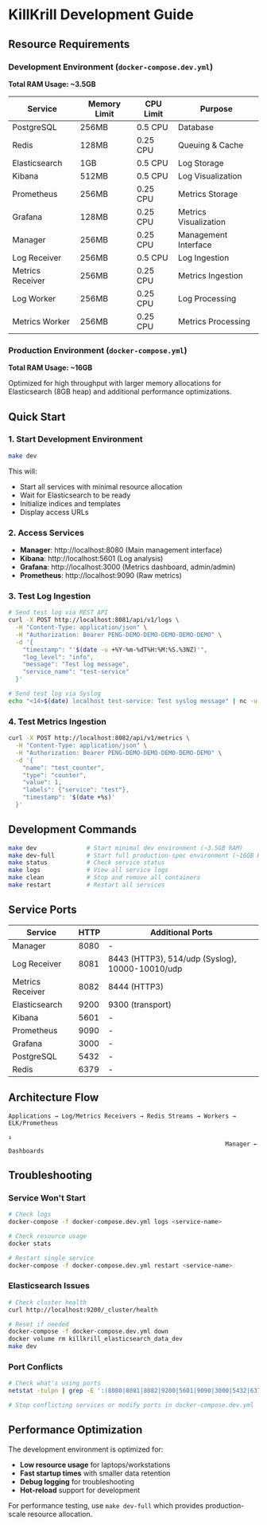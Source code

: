 # KillKrill Development Guide

## Resource Requirements

### Development Environment (`docker-compose.dev.yml`)
**Total RAM Usage: ~3.5GB**

| Service | Memory Limit | CPU Limit | Purpose |
|---------|-------------|-----------|---------|
| PostgreSQL | 256MB | 0.5 CPU | Database |
| Redis | 128MB | 0.25 CPU | Queuing & Cache |
| Elasticsearch | 1GB | 0.5 CPU | Log Storage |
| Kibana | 512MB | 0.5 CPU | Log Visualization |
| Prometheus | 256MB | 0.25 CPU | Metrics Storage |
| Grafana | 128MB | 0.25 CPU | Metrics Visualization |
| Manager | 256MB | 0.25 CPU | Management Interface |
| Log Receiver | 256MB | 0.5 CPU | Log Ingestion |
| Metrics Receiver | 256MB | 0.25 CPU | Metrics Ingestion |
| Log Worker | 256MB | 0.25 CPU | Log Processing |
| Metrics Worker | 256MB | 0.25 CPU | Metrics Processing |

### Production Environment (`docker-compose.yml`)
**Total RAM Usage: ~16GB**

Optimized for high throughput with larger memory allocations for Elasticsearch (8GB heap) and additional performance optimizations.

## Quick Start

### 1. Start Development Environment
```bash
make dev
```

This will:
- Start all services with minimal resource allocation
- Wait for Elasticsearch to be ready
- Initialize indices and templates
- Display access URLs

### 2. Access Services
- **Manager**: http://localhost:8080 (Main management interface)
- **Kibana**: http://localhost:5601 (Log analysis)
- **Grafana**: http://localhost:3000 (Metrics dashboard, admin/admin)
- **Prometheus**: http://localhost:9090 (Raw metrics)

### 3. Test Log Ingestion
```bash
# Send test log via REST API
curl -X POST http://localhost:8081/api/v1/logs \
  -H "Content-Type: application/json" \
  -H "Authorization: Bearer PENG-DEMO-DEMO-DEMO-DEMO-DEMO" \
  -d '{
    "timestamp": "'$(date -u +%Y-%m-%dT%H:%M:%S.%3NZ)'",
    "log_level": "info",
    "message": "Test log message",
    "service_name": "test-service"
  }'

# Send test log via Syslog
echo "<14>$(date) localhost test-service: Test syslog message" | nc -u localhost 514
```

### 4. Test Metrics Ingestion
```bash
curl -X POST http://localhost:8082/api/v1/metrics \
  -H "Content-Type: application/json" \
  -H "Authorization: Bearer PENG-DEMO-DEMO-DEMO-DEMO-DEMO" \
  -d '{
    "name": "test_counter",
    "type": "counter",
    "value": 1,
    "labels": {"service": "test"},
    "timestamp": '$(date +%s)'
  }'
```

## Development Commands

```bash
make dev              # Start minimal dev environment (~3.5GB RAM)
make dev-full         # Start full production-spec environment (~16GB RAM)
make status           # Check service status
make logs             # View all service logs
make clean            # Stop and remove all containers
make restart          # Restart all services
```

## Service Ports

| Service | HTTP | Additional Ports |
|---------|------|------------------|
| Manager | 8080 | - |
| Log Receiver | 8081 | 8443 (HTTP3), 514/udp (Syslog), 10000-10010/udp |
| Metrics Receiver | 8082 | 8444 (HTTP3) |
| Elasticsearch | 9200 | 9300 (transport) |
| Kibana | 5601 | - |
| Prometheus | 9090 | - |
| Grafana | 3000 | - |
| PostgreSQL | 5432 | - |
| Redis | 6379 | - |

## Architecture Flow

```
Applications → Log/Metrics Receivers → Redis Streams → Workers → ELK/Prometheus
                                                                      ↓
                                                             Manager ← Dashboards
```

## Troubleshooting

### Service Won't Start
```bash
# Check logs
docker-compose -f docker-compose.dev.yml logs <service-name>

# Check resource usage
docker stats

# Restart single service
docker-compose -f docker-compose.dev.yml restart <service-name>
```

### Elasticsearch Issues
```bash
# Check cluster health
curl http://localhost:9200/_cluster/health

# Reset if needed
docker-compose -f docker-compose.dev.yml down
docker volume rm killkrill_elasticsearch_data_dev
make dev
```

### Port Conflicts
```bash
# Check what's using ports
netstat -tulpn | grep -E ':(8080|8081|8082|9200|5601|9090|3000|5432|6379)'

# Stop conflicting services or modify ports in docker-compose.dev.yml
```

## Performance Optimization

The development environment is optimized for:
- **Low resource usage** for laptops/workstations
- **Fast startup times** with smaller data retention
- **Debug logging** for troubleshooting
- **Hot-reload** support for development

For performance testing, use `make dev-full` which provides production-scale resource allocation.